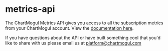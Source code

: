 # metrics-api
The ChartMogul Metrics API gives you access to all the subscription metrics from your ChartMogul account. View the [documentation here](/API%20Documentation/api.md).

If you have questions about the API or have built something cool that you'd like to share with us please email us at platform@chartmogul.com
